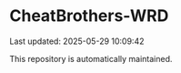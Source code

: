 # CheatBrothers-WRD

Last updated: 2025-05-29 10:09:42

This repository is automatically maintained.
